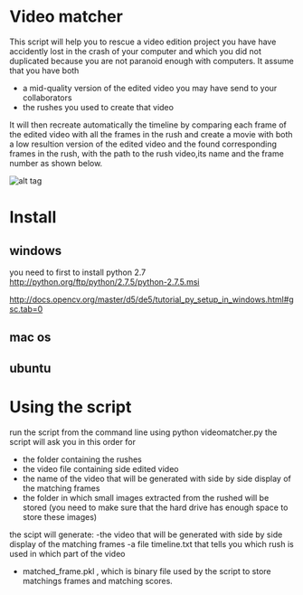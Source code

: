 # Video matcher

This script will help you to rescue a video edition project you have  have accidently lost in the crash of your computer and which you did not duplicated because you are not paranoid enough with computers. 
It assume that you have both 
- a mid-quality version of the edited video you may have send to your collaborators
- the rushes you used to create that video

It will then recreate automatically the timeline by comparing each frame of the edited video with all the frames in the rush and create a movie with both a low resultion version of the edited video and the found corresponding frames in the rush, with the path to the rush video,its name and the frame number as shown below.

![alt tag](https://raw.github.com/martinGithub/videomatcher/master/example.png)

# Install

## windows
you need to first to install python 2.7
http://python.org/ftp/python/2.7.5/python-2.7.5.msi

http://docs.opencv.org/master/d5/de5/tutorial_py_setup_in_windows.html#gsc.tab=0

## mac os

## ubuntu

# Using the script

run the script from the command line using
python videomatcher.py
the script will ask you in this order for 
- the folder containing the rushes
- the video file containing side  edited video
- the name of the video that  will be generated with side by side display of the matching frames
- the folder in which small images extracted from the rushed will be stored (you need to make sure that the hard drive has
 enough space to store these images)

the scipt will generate:
-the video that  will be generated with side by side display of the matching frames
-a file timeline.txt that tells you which rush is used in which part of the video
- matched_frame.pkl , which is binary file used by the script to store matchings frames and matching scores.




  
